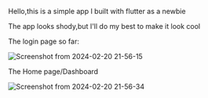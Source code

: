 Hello,this is a simple app I built with flutter as a newbie

The app looks shody,but I'll do my best to make it look cool

The login page so far:

![Screenshot from 2024-02-20 21-56-15](https://github.com/eiidoubleyuwes/you-make-my-heart-flutter/assets/148796574/bfeac85e-bc73-4f51-ad45-3dac0174b642)


The Home page/Dashboard

![Screenshot from 2024-02-20 21-56-34](https://github.com/eiidoubleyuwes/you-make-my-heart-flutter/assets/148796574/6f3217c1-9f25-4be6-b221-15b86a3f2b37)
